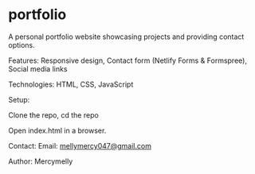 # portfolio

A personal portfolio website showcasing projects and providing contact options.

Features: Responsive design, Contact form (Netlify Forms & Formspree), Social media links

Technologies: HTML, CSS, JavaScript

Setup:

Clone the repo, cd the repo

Open index.html in a browser.

Contact: Email: mellymercy047@gmail.com

Author: Mercymelly

